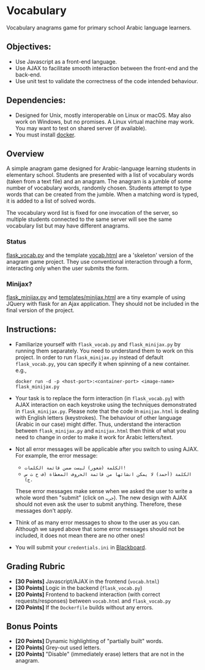 # Vocabulary

Vocabulary anagrams game for primary school Arabic language
learners.

## Objectives:

* Use Javascript as a front-end language. 
* Use AJAX to facilitate smooth interaction between the
  front-end and the back-end.
* Use unit test to validate the correctness of the code
  intended behaviour.

## Dependencies:

* Designed for Unix, mostly interoperable on Linux or macOS.
  May also work on Windows, but no promises. A Linux
  virtual machine may work. You may want to test on shared
  server (if available).
* You must install [docker](https://www.docker.com/products/docker-desktop/).

## Overview

A simple anagram game designed for Arabic-language learning
students in elementary school. Students are
presented with a list of vocabulary words (taken from a text
file) and an anagram. The anagram is a jumble of some number of
vocabulary words, randomly chosen. Students attempt to type words
that can be created from the jumble. When a matching word is typed,
it is added to a list of solved words. 

The vocabulary word list is fixed for one invocation of the server,
so multiple students connected to the same server will see the same
vocabulary list but may have different anagrams.

### Status

[flask_vocab.py](vocab/flask_vocab.py) and the template
[vocab.html](vocab/templates/vocab.html) are a 'skeleton'
version of the anagram game project. They use conventional
interaction through a form, interacting only when the user
submits the form. 

### Minijax? 

[flask_minijax.py](vocab/flask_minijax.py) and
[templates/minijax.html](vocab/templates/minijax.html) are a tiny example
of using JQuery with flask for an Ajax application. They should not
be included in the final version of the project. 

## Instructions:

* Familiarize yourself with `flask_vocab.py` and `flask_minijax.py` by
  running them separately. You need to understand them to work on this
  project. In order to run `flask_minijax.py` instead of default
  `flask_vocab.py`, you can specify it when spinning of a new container.
  e.g., 
  ```shell
  docker run -d -p <host-port>:<container-port> <image-name> flask_minijax.py 
  ```
* Your task is to replace the form interaction (in `flask_vocab.py`)
  with AJAX interaction on each keystroke using the techniques
  demonstrated in `flask_minijax.py`. Please note that the code in
  `minijax.html` is dealing with English letters (keystrokes).
  The behaviour of other language (Arabic in our case) might differ.
  Thus, understand the interaction between `flask_minijax.py` and `minijax.html`
  then think of what you need to change in order to make it work for Arabic
  letters/text.
* Not all error messages will be applicable after you switch to using AJAX. For example,
  the error message:
  * `الكلمة (شعور) ليست ضمن قائمة الكلمات!`
  * `الكلمة (أحمد) لا يمكن انشائها من قائمة الحروف المعطاة (ف خ ث س ج).`
  
  These error messages make sense when we asked the user to write a whole word then
  "submit" (click on `جرب`). The new design with AJAX should not even ask the user to
  submit anything. Therefore, these messages don't apply. 
* Think of as many error messages to show to the user as you can. Although we sayed
  above that some error messages should not be included, it does not mean there are no
  other ones! 
* You will submit your `credentials.ini` in
  [Blackboard](https://lms.qu.edu.sa/). 

## Grading Rubric

* **[30 Points]** Javascript/AJAX in the frontend (`vocab.html`)
* **[30 Points]** Logic in the backend (`flask_vocab.py`)
* **[20 Points]** Frontend to backend interaction (with correct
  requests/responses) between `vocab.html` and `flask_vocab.py`
* **[20 Points]** If the `Dockerfile` builds without any errors. 

## Bonus Points

* **[20 Points]** Dynamic highlighting of "partially built" words.
* **[20 Points]** Grey-out used letters.
* **[20 Points]** "Disable" (immediately erase) letters that are
  not in the anagram.
